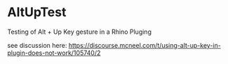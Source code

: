 # AltUpTest
 Testing of Alt + Up Key gesture in a Rhino Pluging

see discussion here:
https://discourse.mcneel.com/t/using-alt-up-key-in-plugin-does-not-work/105740/2
